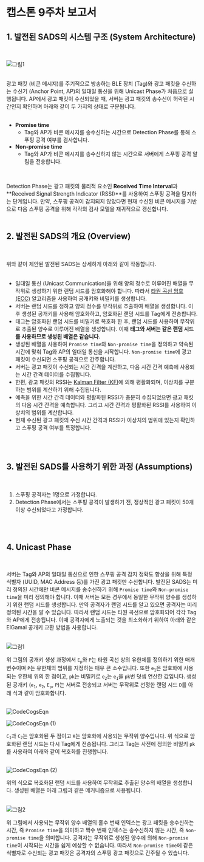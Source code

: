 # 캡스톤 9주차 보고서



## 1. 발전된 SADS의 시스템 구조 (System Architecture)
<br />


![그림1](https://user-images.githubusercontent.com/28584258/167064577-1975a0e0-6d64-4533-8524-a9530e9b6b7f.png)
<br />
<br />

광고 패킷 (비콘 메시지)를 주기적으로 방송하는 BLE 장치 (Tag)와 광고 패킷을 수신하는 수신기 (Anchor Point, AP)의 일대일 통신을 위해 Unicast Phase가 처음으로 실행됩니다. AP에서 광고 패킷이 수신되었을 때, 서버는 광고 패킷의 송수신이 허락된 시간인지 확인하며 아래와 같이 두 가지의 상태로 구분됩니다.
<br />
<br />


* **Promise time**
  * Tag와 AP가 비콘 메시지를 송수신하는 시간으로 Detection Phase를 통해 스푸핑 공격 여부를 검사합니다.
* **Non-promise time**
  * Tag와 AP가 비콘 메시지를 송수신하지 않는 시간으로 서버에게 스푸핑 공격 알림을 전송합니다.
<br />


Detection Phase는 광고 패킷의 물리적 요소인 **Received Time Interval**과 **Received Signal Strength Indicator (RSSI)**를 사용하여 스푸핑 공격을 탐지하는 단계입니다. 만약, 스푸핑 공격이 감지되지 않았다면 현재 수신된 비콘 메시지를 기반으로 다음 스푸핑 공격을 위해 각각의 검사 모델을 재귀적으로 갱신합니다.
<br />
<br />

## 2. 발전된 SADS의 개요 (Overview)
<br />

위와 같이 제안된 발전된 SADS는 상세하게 아래와 같이 작동합니다.
<br />
<br />

* 일대일 통신 (Unicast Communication)을 위해 양의 정수로 이루어진 배열을 무작위로 생성하기 위한 랜덤 시드를 암호화해야 합니다. 따라서 [타원 곡선 암호 (ECC)](https://github.com/kookmin-sw/capstone-2022-04/blob/main/report/6%EC%A3%BC%EC%B0%A8/ECC.md) 알고리즘을 사용하여 공개키와 비밀키를 생성합니다.
* 서버는 랜덤 시드를 정하고 양의 정수를 무작위로 추출하여 배열을 생성합니다. 이후 생성된 공개키를 사용해 암호화하고, 암호화된 랜덤 시드를 Tag에게 전송합니다.
* 태그는 암호화된 랜덤 시드를 비밀키로 복호화 한 후, 랜덤 시드를 사용하여  무작위로 추출된 양수로 이루어진 배열을 생성합니다. 이때 **태그와 서버는 같은 랜덤 시드를 사용하므로 생성된 배열은 같습니다.**
* 생성된 배열을 사용하여 `Promise time`와 `Non-promise time`을 정의하고 약속된 시간에 맞춰 Tag와 AP의 일대일 통신을 시작합니다. `Non-promise time`에 광고 패킷이 수신되면 스푸핑 공격으로 간주합니다.
* 서버는 광고 패킷이 수신되는 시간 간격을 계산하고, 다음 시간 간격 예측에 사용되는 시간 간격 데이터를 수집합니다.
* 한편, 광고 패킷의 RSSI는 [Kalman Filter (KF)](https://github.com/kookmin-sw/capstone-2022-04/blob/main/report/4%EC%A3%BC%EC%B0%A8/Kalman%20Filter.md)에 의해 평활화되며, 이상치를 구분하는 범위를 계산하기 위해 수집됩니다.
* 예측을 위한 시간 간격 데이터와 평활화된 RSSI가 충분히 수집되었으면 광고 패킷의 다음 시간 간격을 예측합니다. 그리고 시간 간격과 평활화된 RSSI를 사용하여 이상치의 범위를 계산합니다.
* 현재 수신된 광고 패킷의 수신 시간 간격과 RSSI가 이상치의 범위에 있는지 확인하고 스푸핑 공격 여부를 특정합니다.
<br />
<br />

## 3. 발전된 SADS를 사용하기 위한 과정 (Assumptions)
<br />

1. 스푸핑 공격자는 1명으로 가정합니다.
2. Detection Phase에서는 스푸핑 공격이 발생하기 전, 정상적인 광고 패킷이 50개 이상 수신되었다고 가정합니다.
<br />
<br />


## 4. Unicast Phase
<br />

서버는 Tag와 AP의 일대일 통신으로 인한 스푸핑 공격 감지 정확도 향상을 위해 특정 식별자 (UUID, MAC Address 등)를 가진 광고 패킷만 수신합니다. 발전된 SADS는 미리 정의된 시간에만 비콘 메시지를 송수신하기 위해 `Promise time`와 `Non-promise time`을 미리 정의해야 합니다. 이때 서버는 모든 경우에서 동일한 무작위 양수를 생성하기 위한 랜덤 시드를 생성합니다. 만약 공격자가 랜덤 시드를 알고 있으면 공격자는 미리 정의된 시간을 알 수 있습니다. 따라서 랜덤 시드는 타원 곡선으로 암호화되어 각각 Tag와 AP에게 전송됩니다. 이때 공격자에게 노출되는 것을 최소화하기 위하여 아래와 같은 ElGamal 공개키 교환 방법을 사용합니다.
<br />
<br />

![그림1](https://user-images.githubusercontent.com/28584258/167066538-6ecbec4a-8366-4c7f-8f50-3d5114a5cbd2.png)
<br />


위 그림의 공개키 생성 과정에서 `E`<sub>`p`</sub>와 `P`는 타원 곡선 상의 유한체를 정의하기 위한 매개변수이며 `P`는 유한체의 범위를 지정하는 매우 큰 소수입니다. 또한 `e`<sub>`1`</sub>은 암호화에 사용되는 유한체 위의 한 점이고, `pk`는 비밀키로 `e`<sub>`2`</sub>는 `e`<sub>`1`</sub>을 `pk`번 덧셈 연산한 값입니다. 생성된 공개키 (`e`<sub>`1`</sub>, `e`<sub>`2`</sub>, `E`<sub>`p`</sub>, `P`)는 서버로 전송되고 서버는 무작위로 선정한 랜덤 시드 `D`를 아래 식과 같이 암호화합니다.
<br />
<br />

![CodeCogsEqn](https://user-images.githubusercontent.com/28584258/167067637-acb00148-f880-4240-8ea5-17b679bc0c80.png)

![CodeCogsEqn (1)](https://user-images.githubusercontent.com/28584258/167067640-4cc1d184-cf6b-4778-a7a1-c83914b02c47.png)
<br />



`C`<sub>`1`</sub>과 `C`<sub>`2`</sub>는 암호화된 두 점이고 `K`는 암호화에 사용되는 무작위 양수입니다. 위 식으로 암호화된 랜덤 시드는 다시 Tag에게 전송됩니다. 그리고 Tag는 사전에 정의한 비밀키 `pk`를 사용하여 아래와 같이 복호화를 진행합니다.
<br />
<br />

![CodeCogsEqn (2)](https://user-images.githubusercontent.com/28584258/167067642-967abfe4-2a2a-459e-91a0-e914c3e9f860.png)
<br />


위의 식으로 복호화된 랜덤 시드를 사용하여 무작위로 추출된 양수의 배열을 생성합니다. 생성된 배열은 아래 그림과 같은 메커니즘으로 사용됩니다.
<br />
<br />

![그림2](https://user-images.githubusercontent.com/28584258/167067645-6319720d-f201-4107-ac91-c1256d141e08.png)
<br />


위 그림에서 사용되는 무작위 양수 배열의 홀수 번째 인덱스는 광고 패킷을 송수신하는 시간, 즉 `Promise time`을 의미하고 짝수 번째 인덱스는 송수신하지 않는 시간, 즉 `Non-promise time`을 의미합니다. 공격자는 무작위로 생성된 양수에 의해 `Non-promise time`이 시작되는 시간을 쉽게 예상할 수 없습니다. 따라서 `Non-promise time`에 같은 식별자로 수신되는 광고 패킷은 공격자의 스푸핑 광고 패킷으로 간주될 수 있습니다.
